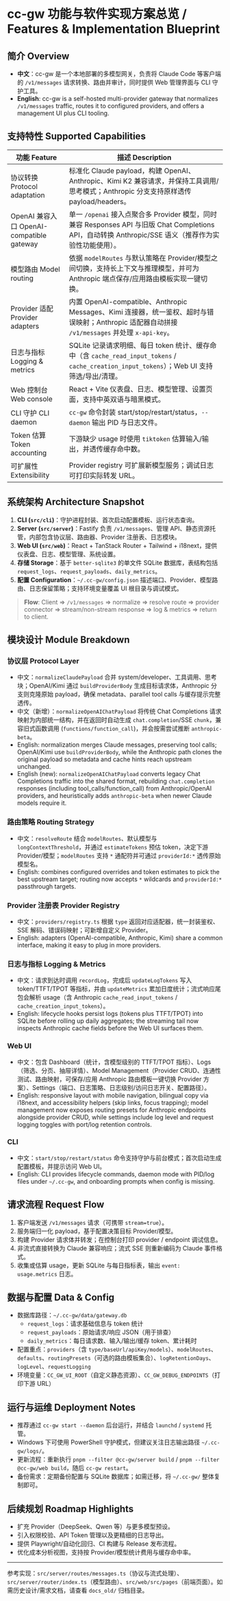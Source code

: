 # cc-gw 功能与软件实现方案总览 / Features & Implementation Blueprint

## 简介 Overview
- **中文**：cc-gw 是一个本地部署的多模型网关，负责将 Claude Code 等客户端的 `/v1/messages` 请求转换、路由并审计，同时提供 Web 管理界面与 CLI 守护工具。
- **English**: cc-gw is a self-hosted multi-provider gateway that normalizes `/v1/messages` traffic, routes it to configured providers, and offers a management UI plus CLI tooling.

## 支持特性 Supported Capabilities
| 功能 Feature | 描述 Description |
|--------------|------------------|
| 协议转换 Protocol adaptation | 标准化 Claude payload，构建 OpenAI、Anthropic、Kimi K2 兼容请求，并保持工具调用/思考模式；Anthropic 分支支持原样透传 payload/headers。 |
| OpenAI 兼容入口 OpenAI-compatible gateway | 单一 `/openai` 接入点聚合多 Provider 模型，同时兼容 Responses API 与旧版 Chat Completions API，自动转换 Anthropic/SSE 语义（推荐作为实验性功能使用）。 |
| 模型路由 Model routing | 依据 `modelRoutes` 与默认策略在 Provider/模型之间切换，支持长上下文与推理模型，并可为 Anthropic 端点保存/应用路由模板实现一键切换。 |
| Provider 适配 Provider adapters | 内置 OpenAI-compatible、Anthropic Messages、Kimi 连接器，统一鉴权、超时与错误映射；Anthropic 适配器自动拼接 `/v1/messages` 并处理 `x-api-key`。 |
| 日志与指标 Logging & metrics | SQLite 记录请求明细、每日 token 统计、缓存命中（含 `cache_read_input_tokens` / `cache_creation_input_tokens`）；Web UI 支持筛选/导出/清理。 |
| Web 控制台 Web console | React + Vite 仪表盘、日志、模型管理、设置页面，支持中英双语与暗黑模式。 |
| CLI 守护 CLI daemon | `cc-gw` 命令封装 start/stop/restart/status，`--daemon` 输出 PID 与日志文件。 |
| Token 估算 Token accounting | 下游缺少 usage 时使用 `tiktoken` 估算输入/输出，并透传缓存命中数。 |
| 可扩展性 Extensibility | Provider registry 可扩展新模型服务；调试日志可打印实际转发 URL。 |

## 系统架构 Architecture Snapshot
1. **CLI (`src/cli`)**：守护进程封装、首次启动配置模板、运行状态查询。
2. **Server (`src/server`)**：Fastify 负责 `/v1/messages`、管理 API、静态资源托管，内部包含协议层、路由器、Provider 注册表、日志模块。
3. **Web UI (`src/web`)**：React + TanStack Router + Tailwind + i18next，提供仪表盘、日志、模型管理、系统设置。
4. **存储 Storage**：基于 `better-sqlite3` 的单文件 SQLite 数据库，表结构包括 `request_logs`、`request_payloads`、`daily_metrics`。
5. **配置 Configuration**：`~/.cc-gw/config.json` 描述端口、Provider、模型路由、日志保留策略；支持环境变量覆盖 UI 根目录与调试模式。

> **Flow**: Client ⇒ `/v1/messages` ⇒ normalize ⇒ resolve route ⇒ provider connector ⇒ stream/non-stream response ⇒ log & metrics ⇒ return to client.

## 模块设计 Module Breakdown
### 协议层 Protocol Layer
- 中文：`normalizeClaudePayload` 合并 system/developer、工具调用、思考块；OpenAI/Kimi 通过 `buildProviderBody` 生成目标请求体，Anthropic 分支则克隆原始 payload，确保 metadata、parallel tool calls 与缓存提示完整透传。
- 中文（新增）：`normalizeOpenAIChatPayload` 将传统 Chat Completions 请求映射为内部统一结构，并在返回时自动生成 `chat.completion`/SSE `chunk`，兼容旧式函数调用 (`functions/function_call`)，并会按需尝试推断 `anthropic-beta`。
- English: normalization merges Claude messages, preserving tool calls; OpenAI/Kimi use `buildProviderBody`, while the Anthropic path clones the original payload so metadata and cache hints reach upstream unchanged.
- English (new): `normalizeOpenAIChatPayload` converts legacy Chat Completions traffic into the shared format, rebuilding `chat.completion` responses (including tool_calls/function_call) from Anthropic/OpenAI providers, and heuristically adds `anthropic-beta` when newer Claude models require it.

### 路由策略 Routing Strategy
- 中文：`resolveRoute` 结合 `modelRoutes`、默认模型与 `longContextThreshold`，并通过 `estimateTokens` 预估 token，决定下游 Provider/模型；`modelRoutes` 支持 `*` 通配符并可通过 `providerId:*` 透传原始模型名。
- English: combines configured overrides and token estimates to pick the best upstream target; routing now accepts `*` wildcards and `providerId:*` passthrough targets.

### Provider 注册表 Provider Registry
- 中文：`providers/registry.ts` 根据 `type` 返回对应适配器，统一封装鉴权、SSE 解码、错误码映射；可新增自定义 Provider。
- English: adapters (OpenAI-compatible, Anthropic, Kimi) share a common interface, making it easy to plug in more providers.

### 日志与指标 Logging & Metrics
- 中文：请求到达时调用 `recordLog`，完成后 `updateLogTokens` 写入 token/TTFT/TPOT 等指标，并由 `updateMetrics` 累加日度统计；流式响应尾包会解析 usage（含 Anthropic `cache_read_input_tokens` / `cache_creation_input_tokens`）。
- English: lifecycle hooks persist logs (tokens plus TTFT/TPOT) into SQLite before rolling up daily aggregates; the streaming tail now inspects Anthropic cache fields before the Web UI surfaces them.

### Web UI
- 中文：包含 Dashboard（统计，含模型级别的 TTFT/TPOT 指标）、Logs（筛选、分页、抽屉详情）、Model Management（Provider CRUD、连通性测试、路由映射，可保存/应用 Anthropic 路由模板一键切换 Provider 方案）、Settings（端口、日志策略、日志级别/访问日志开关、配置路径）。
- English: responsive layout with mobile navigation, bilingual copy via i18next, and accessibility helpers (skip links, focus trapping); model management now exposes routing presets for Anthropic endpoints alongside provider CRUD, while settings include log level and request logging toggles with port/log retention controls.

### CLI
- 中文：`start/stop/restart/status` 命令支持守护与前台模式；首次启动生成配置模板，并提示访问 Web UI。
- English: CLI provides lifecycle commands, daemon mode with PID/log files under `~/.cc-gw`, and onboarding prompts when config is missing.

## 请求流程 Request Flow
1. 客户端发送 `/v1/messages` 请求（可携带 `stream=true`）。
2. 服务端归一化 payload，基于配置决策目标 Provider/模型。
3. 构建 Provider 请求体并转发；在控制台打印 provider / endpoint 调试信息。
4. 非流式直接转换为 Claude 兼容响应；流式 SSE 则重新编码为 Claude 事件格式。
5. 收集或估算 usage，更新 SQLite 与每日指标表，输出 `event: usage.metrics` 日志。

## 数据与配置 Data & Config
- 数据库路径：`~/.cc-gw/data/gateway.db`
  - `request_logs`：请求基础信息与 token 统计
  - `request_payloads`：原始请求/响应 JSON（用于排查）
  - `daily_metrics`：每日请求数、输入/输出/缓存 token、累计耗时
- 配置重点：`providers`（含 `type/baseUrl/apiKey/models`）、`modelRoutes`、`defaults`、`routingPresets`（可选的路由模板集合）、`logRetentionDays`、`logLevel`、`requestLogging`
- 环境变量：`CC_GW_UI_ROOT`（自定义静态资源）、`CC_GW_DEBUG_ENDPOINTS`（打印下游 URL）

## 运行与运维 Deployment Notes
- 推荐通过 `cc-gw start --daemon` 后台运行，并结合 `launchd` / `systemd` 托管。
- Windows 下可使用 PowerShell 守护模式，但建议关注日志输出路径 `~/.cc-gw/logs/`。
- 更新流程：重新执行 `pnpm --filter @cc-gw/server build` / `pnpm --filter @cc-gw/web build`，随后 `cc-gw restart`。
- 备份需求：定期备份配置与 SQLite 数据库；如需迁移，将 `~/.cc-gw/` 整体复制即可。

## 后续规划 Roadmap Highlights
- 扩充 Provider（DeepSeek、Qwen 等）与更多模型预设。
- 引入权限校验、API Token 管理以及更精细的日志导出。
- 提供 Playwright/自动化回归、CI 构建与 Release 发布流程。
- 优化成本分析视图，支持按 Provider/模型统计费用与缓存命中率。

---
参考实现：`src/server/routes/messages.ts`（协议与流式处理）、`src/server/router/index.ts`（模型路由）、`src/web/src/pages`（前端页面）。如需历史设计/需求文档，请查看 `docs_old/` 归档目录。
